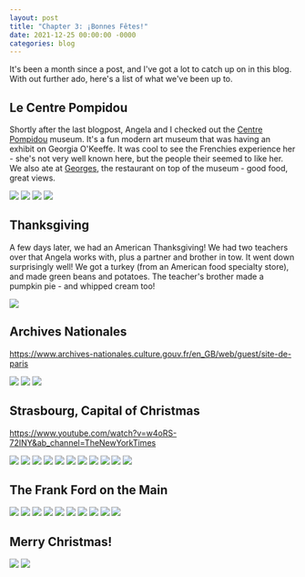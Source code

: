 ```yaml
---
layout: post
title: "Chapter 3: ¡Bonnes Fêtes!"
date: 2021-12-25 00:00:00 -0000
categories: blog
---
```


It's been a month since a post, and I've got a lot to catch up on in this blog. With out further ado, here's a list of what we've been up to. 

## Le Centre Pompidou

Shortly after the last blogpost, Angela and I checked out the [Centre Pompidou](https://www.centrepompidou.fr/en/) museum. It's a fun modern art museum that was having an exhibit on Georgia O'Keeffe. It was cool to see the Frenchies experience her - she's not very well known here, but the people their seemed to like her. We also ate at [Georges](https://restaurantgeorgesparis.com/en/), the restaurant on top of the museum - good food, great views. 

![](/assets/images/2021-12-25-paris-chapter3/cp1.jpg)
![](/assets/images/2021-12-25-paris-chapter3/cp2.jpg)
![](/assets/images/2021-12-25-paris-chapter3/cp3.jpg)
![](/assets/images/2021-12-25-paris-chapter3/cp4.jpg)

## Thanksgiving

A few days later, we had an American Thanksgiving! We had two teachers over that Angela works with, plus a partner and brother in tow. It went down surprisingly well! We got a turkey (from an American food specialty store), and made green beans and potatoes. The teacher's brother made a pumpkin pie - and whipped cream too!

![](/assets/images/2021-12-25-paris-chapter3/tg1.jpg)

## Archives Nationales

https://www.archives-nationales.culture.gouv.fr/en_GB/web/guest/site-de-paris

![](/assets/images/2021-12-25-paris-chapter3/na1.jpg)
![](/assets/images/2021-12-25-paris-chapter3/na2.jpg)
![](/assets/images/2021-12-25-paris-chapter3/na3.jpg)

## Strasbourg, Capital of Christmas

https://www.youtube.com/watch?v=w4oRS-72INY&ab_channel=TheNewYorkTimes

![](/assets/images/2021-12-25-paris-chapter3/sb1.jpg)
![](/assets/images/2021-12-25-paris-chapter3/sb2.jpg)
![](/assets/images/2021-12-25-paris-chapter3/sb3.jpg)
![](/assets/images/2021-12-25-paris-chapter3/sb4.jpg)
![](/assets/images/2021-12-25-paris-chapter3/sb5.jpg)
![](/assets/images/2021-12-25-paris-chapter3/sb6.jpg)
![](/assets/images/2021-12-25-paris-chapter3/sb7.jpg)
![](/assets/images/2021-12-25-paris-chapter3/sb8.jpg)
![](/assets/images/2021-12-25-paris-chapter3/sb9.jpg)
![](/assets/images/2021-12-25-paris-chapter3/sb10.jpg)
![](/assets/images/2021-12-25-paris-chapter3/sb11.jpg)

## The Frank Ford on the Main

![](/assets/images/2021-12-25-paris-chapter3/ff1.jpg)
![](/assets/images/2021-12-25-paris-chapter3/ff2.jpg)
![](/assets/images/2021-12-25-paris-chapter3/ff3.jpg)
![](/assets/images/2021-12-25-paris-chapter3/ff4.jpg)
![](/assets/images/2021-12-25-paris-chapter3/ff5.jpg)
![](/assets/images/2021-12-25-paris-chapter3/ff6.jpg)
![](/assets/images/2021-12-25-paris-chapter3/ff7.jpg)
![](/assets/images/2021-12-25-paris-chapter3/ff8.jpg)
![](/assets/images/2021-12-25-paris-chapter3/ff9.jpg)
![](/assets/images/2021-12-25-paris-chapter3/ff10.jpg)

## Merry Christmas!

![](/assets/images/2021-12-25-paris-chapter3/px1.jpg)
![](/assets/images/2021-12-25-paris-chapter3/px2.jpg)





